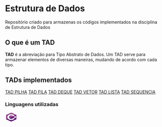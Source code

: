 # Estrutura de Dados
Repositório criado para armazenas os códigos implementados na disciplina de Estrutura de Dados

## O que é um TAD
**TAD** é a abreviação para Tipo Abstrato de Dados. Um TAD serve para armazenar elementos de diversas maneiras, mudando de acordo com cada tipo.

## TADs implementados
[TAD PILHA](https://github.com/arthurmelo777/ed/pilha)
[TAD FILA](https://github.com/arthurmelo777/ed/fila)
[TAD DEQUE](https://github.com/arthurmelo777/ed/deque)
[TAD VETOR](https://github.com/arthurmelo777/ed/vetor)
[TAD LISTA](https://github.com/arthurmelo777/ed/lista)
[TAD SEQUENCIA](https://github.com/arthurmelo777/ed/sequencia)

### Linguagens utilizadas
<img alt="Arthur-Csharp" height="30" width="40" src="https://raw.githubusercontent.com/devicons/devicon/master/icons/csharp/csharp-original.svg">